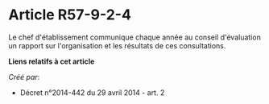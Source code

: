 # Article R57-9-2-4

Le chef d'établissement communique chaque année au conseil d'évaluation un rapport sur l'organisation et les résultats de ces
consultations.

**Liens relatifs à cet article**

_Créé par_:

  - Décret n°2014-442 du 29 avril 2014 - art. 2
